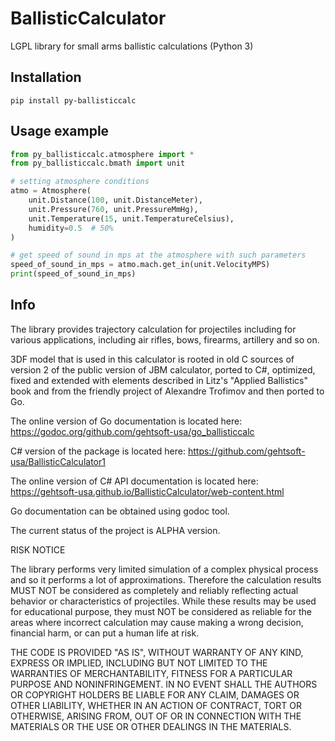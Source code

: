 # BallisticCalculator
LGPL library for small arms ballistic calculations (Python 3)

Installation
------------
    pip install py-ballisticcalc

Usage example
-----
```python
from py_ballisticcalc.atmosphere import *
from py_ballisticcalc.bmath import unit

# setting atmosphere conditions
atmo = Atmosphere(
    unit.Distance(100, unit.DistanceMeter),
    unit.Pressure(760, unit.PressureMmHg),
    unit.Temperature(15, unit.TemperatureCelsius),
    humidity=0.5  # 50%
)

# get speed of sound in mps at the atmosphere with such parameters
speed_of_sound_in_mps = atmo.mach.get_in(unit.VelocityMPS)
print(speed_of_sound_in_mps)
```

Info
-----

The library provides trajectory calculation for projectiles including for various
applications, including air rifles, bows, firearms, artillery and so on.

3DF model that is used in this calculator is rooted in old C sources of version 2 of the public version of JBM
calculator, ported to C#, optimized, fixed and extended with elements described in
Litz's "Applied Ballistics" book and from the friendly project of Alexandre Trofimov
and then ported to Go.

The online version of Go documentation is located here: https://godoc.org/github.com/gehtsoft-usa/go_ballisticcalc

C# version of the package is located here: https://github.com/gehtsoft-usa/BallisticCalculator1

The online version of C# API documentation is located here: https://gehtsoft-usa.github.io/BallisticCalculator/web-content.html

Go documentation can be obtained using godoc tool.

The current status of the project is ALPHA version.

RISK NOTICE

The library performs very limited simulation of a complex physical process and so it performs a lot of approximations. Therefore the calculation results MUST NOT be considered as completely and reliably reflecting actual behavior or characteristics of projectiles. While these results may be used for educational purpose, they must NOT be considered as reliable for the areas where incorrect calculation may cause making a wrong decision, financial harm, or can put a human life at risk.

THE CODE IS PROVIDED "AS IS", WITHOUT WARRANTY OF ANY KIND, EXPRESS OR IMPLIED, INCLUDING BUT NOT LIMITED TO THE WARRANTIES OF MERCHANTABILITY, FITNESS FOR A PARTICULAR PURPOSE AND NONINFRINGEMENT. IN NO EVENT SHALL THE AUTHORS OR COPYRIGHT HOLDERS BE LIABLE FOR ANY CLAIM, DAMAGES OR OTHER LIABILITY, WHETHER IN AN ACTION OF CONTRACT, TORT OR OTHERWISE, ARISING FROM, OUT OF OR IN CONNECTION WITH THE MATERIALS OR THE USE OR OTHER DEALINGS IN THE MATERIALS.
